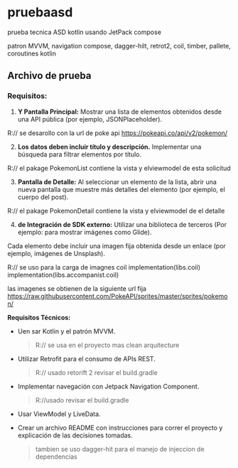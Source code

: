 # pruebaasd
prueba tecnica ASD kotlin usando JetPack compose 

patron MVVM, 
navigation compose, 
dagger-hilt,
retrot2,
coil,
timber,
pallete,
coroutines kotlin

## Archivo de prueba

### Requisitos:

1.  **Y Pantalla Principal:**
Mostrar una lista de elementos obtenidos desde una API pública (por
ejemplo, JSONPlaceholder).

R:// se desarollo con la url de poke api 
https://pokeapi.co/api/v2/pokemon/

2. **Los datos deben incluir título y descripción.**
Implementar una búsqueda para filtrar elementos por título.

R:// el pakage PokemonList contiene la vista y elviewmodel de esta solicitud

3. **Pantalla de Detalle:**
Al seleccionar un elemento de la lista, abrir una nueva pantalla que muestre
más detalles del elemento (por ejemplo, el cuerpo del post).

R:// el pakage PokemonDetail contiene la vista y elviewmodel de el detalle

4. **de Integración de SDK externo:**
Utilizar una biblioteca de terceros (Por ejemplo: para mostrar imágenes como
Glide).

Cada elemento debe incluir una imagen fija obtenida desde un enlace (por
ejemplo, imágenes de Unsplash).

R:// se uso para la carga de imagnes coil 
    implementation(libs.coil)
    implementation(libs.accompanist.coil)

las imagenes se obtienen de la siguiente url fija
https://raw.githubusercontent.com/PokeAPI/sprites/master/sprites/pokemon/

**Requisitos Técnicos:**

- Uen sar Kotlin y el patrón MVVM.  
    > R:// se usa en el proyecto mas clean arquitecture 

- Utilizar Retrofit para el consumo de APIs REST.
    > R:// usado retorift 2 revisar el build.gradle 

- Implementar navegación con Jetpack Navigation Component.
    > R://usado revisar el build.gradle

- Usar ViewModel y LiveData.

- Crear un archivo README con instrucciones para correr el proyecto y explicación de
las decisiones tomadas.

    > tambien se uso dagger-hit para el manejo de injeccion de dependencias

    

